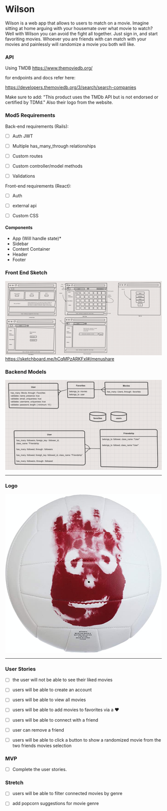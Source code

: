 # Wilson

Wilson is a web app that allows to users to match on a movie. Imagine sitting at home arguing with your housemate over what movie to watch? Well with Wilson you can avoid the fight all together. Just sign in, and start favoriting movies. Whoever you are friends with can match with your movies and painlessly will randomize a movie you both will like. 

### API

Using TMDB https://www.themoviedb.org/

for endpoints and docs refer here:

https://developers.themoviedb.org/3/search/search-companies

Make sure to add: "This product uses the TMDb API but is not endorsed or certified by TDMd." Also their logo from the website.

### Mod5 Requirements

Back-end requirements (Rails):

- [ ] Auth JWT

- [ ] Multiple has_many_through relationships

- [ ] Custom routes 
<!-- custom route for Auth authorize ation -->
- [ ] Custom controller/model methods
<!--  -->
- [ ] Validations
<!-- add validations to auth -->

 Front-end requirements (React):

- [ ] Auth

- [ ] external api

- [ ] Custom CSS

#### Components
* App (Will handle state)*
* Sidebar
* Content Container
* Header
* Footer

### Front End Sketch 
![alt text](image/sketch.png)
https://sketchboard.me/hCqMPzARKFxI#/menushare


### Backend Models

![alt text](image/models.png)
- - - - 


### Logo

![alt text](image/wilson.jpg)
- - - - 


### User Stories

- [ ] the user will not be able to see their liked movies

- [ ] users will be able to create an account
<!-- name, username, email, password -->

- [ ] users will be able to view all movies

- [ ] users will be able to add movies to favorites via a :heart:
<!-- Via a heart icon  -->

- [ ] users will be able to connect with a friend
<!-- will search database for that users credentials -->

- [ ] user can remove a friend

- [ ] users will be able to click a button to show a randomized movie from the two friends movies selection 
<!-- compare the two databases and find all that match -->

### MVP 

- [ ] Complete the user stories. 

### Stretch 

 - [ ] users will be able to filter connected movies by genre

 - [ ] add popcorn suggestions for movie genre
